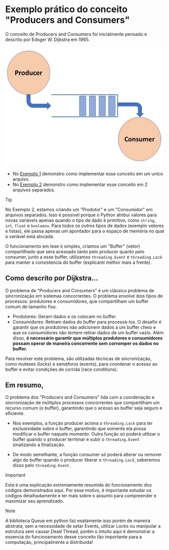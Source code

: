 # Exemplo prático do conceito "Producers and Consumers"
O conceito de Producers and Consumers foi inicialmente pensado e descrito por Edsger W. Dijkstra em 1965.

![Imagem Producer and Consumer](img1.jpg)

- No [Exemplo 1](https://github.com/AlldDev/Producer-and-Consumer-Example/tree/main/example-1) demonstro como implementar esse conceito em um unico arquivo. 
- No [Exemplo 2](https://github.com/AlldDev/Producer-and-Consumer-Example/tree/main/example-2) demonstro como implementar esse conceito em 2 arquivos separados.

> [!TIP]
> No Exemplo 2, estamos criando um "Produtor" e um "Consumidor" em arquivos separados. Isso é possível porque o Python atribui valores para novas variáveis apenas quando o tipo de dado é primitivo, como `string`, `int`, `float` e `booleano`. Para todos os outros tipos de dados (exemplo vetores e listas), ele passa apenas um apontador para o espaço de memória no qual a variável está alocada.

O funcionamento em tese é simples, criamos um "Buffer" (vetor) compartilhado que sera acessado tanto pelo producer quanto pelo consumer, junto a esse buffer, utilizamos `threading.Event` e `threading.Lock` para manter a consistencia do buffer (explicarei melhor mais a frente).

## Como descrito por Dijkstra... 
O problema de "Producers and Consumers" é um clássico problema de sincronização em sistemas concorrentes. O problema envolve dois tipos de processos: produtores e consumidores, que compartilham um buffer comum de tamanho fixo.
- Produtores: Geram dados e os colocam no buffer.
- Consumidores: Retiram dados do buffer para processá-los.
O desafio é garantir que os produtores não adicionem dados a um buffer cheio e que os consumidores não tentem retirar dados de um buffer vazio. Além disso, <b>é necessário garantir que múltiplos produtores e consumidores possam operar de maneira concorrente sem corromper os dados no buffer.</b>

Para resolver este problema, são utilizadas técnicas de sincronização, como mutexes (locks) e semáforos (events), para coordenar o acesso ao buffer e evitar condições de corrida (race conditions).

## Em resumo, 
O problema dos "Producers and Consumers" lida com a coordenação e sincronização de múltiplos processos concorrentes que compartilham um recurso comum (o buffer), garantindo que o acesso ao buffer seja seguro e eficiente.

- Nos exemplos, a função producer aciona o `threading.Lock` para ter exclusividade sobre o buffer, garantindo que somente ela possa modificar o buffer naquele momento. Outra função só poderá utilizar o buffer quando o producer terminar e subir o `threading.Event` sinalizando a finalização.

- De modo semelhante, a função consumer só poderá alterar ou remover algo do buffer quando o producer liberar o `threading.Lock`, saberemos disso pelo `threading.Event`.

> [!IMPORTANT]
> Esta é uma explicação extremamente resumida do funcionamento dos códigos demonstrados aqui. Por esse motivo, é importante estudar os códigos detalhadamente e ler mais sobre o assunto para compreender e maximizar seu aprendizado.

> [!NOTE]
> A biblioteca Queue em python faz exatamente isso porém de maneira abstrata, sem a necessidade de setar Events, utilizar Locks ou manipular a estrutura sem causar Dead Thread, porém o intuito aqui é demonstrar a essencia do funcionamento desse conceito tão importante para a computação, principalmente a distribuida!

